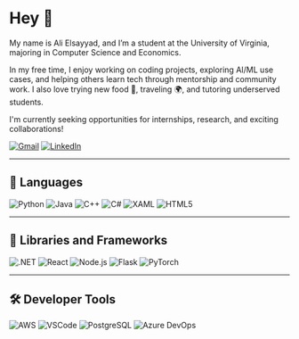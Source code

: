 # Hey 👋

My name is Ali Elsayyad, and I’m a student at the University of Virginia, majoring in Computer Science and Economics.

In my free time, I enjoy working on coding projects, exploring AI/ML use cases, and helping others learn tech through mentorship and community work. I also love trying new food 🍜, traveling 🌍, and tutoring underserved students.

I'm currently seeking opportunities for internships, research, and exciting collaborations!

[![Gmail](https://img.shields.io/badge/-Gmail-D14836?style=flat&logo=gmail&logoColor=white)](https://mail.google.com/mail/u/0/#inbox)
[![LinkedIn](https://img.shields.io/badge/LinkedIn-blue?style=flat&logo=linkedin&logoColor=white)](https://www.linkedin.com/in/ali-elsayyad-423bba276/)

---

## 🔧 Languages

![Python](https://img.shields.io/badge/Python-3670A0?style=flat&logo=python&logoColor=white)
![Java](https://img.shields.io/badge/Java-ED8B00?style=flat&logo=java&logoColor=white)
![C++](https://img.shields.io/badge/C++-00599C?style=flat&logo=c%2B%2B&logoColor=white)
![C#](https://img.shields.io/badge/C%23-239120?style=flat&logo=c-sharp&logoColor=white)
![XAML](https://img.shields.io/badge/XAML-0C54C2?style=flat&logo=windows&logoColor=white)
![HTML5](https://img.shields.io/badge/HTML5-E34F26?style=flat&logo=html5&logoColor=white)

---

## 🧰 Libraries and Frameworks

![.NET](https://img.shields.io/badge/.NET-512BD4?style=flat&logo=dotnet&logoColor=white)
![React](https://img.shields.io/badge/React-20232A?style=flat&logo=react&logoColor=61DAFB)
![Node.js](https://img.shields.io/badge/Node.js-339933?style=flat&logo=nodedotjs&logoColor=white)
![Flask](https://img.shields.io/badge/Flask-000000?style=flat&logo=flask&logoColor=white)
![PyTorch](https://img.shields.io/badge/PyTorch-EE4C2C?style=flat&logo=PyTorch&logoColor=white)


---

## 🛠️ Developer Tools

![AWS](https://img.shields.io/badge/AWS-232F3E?style=flat&logo=amazon-aws&logoColor=white)
![VSCode](https://img.shields.io/badge/VS%20Code-007ACC?style=flat&logo=visual-studio-code&logoColor=white)
![PostgreSQL](https://img.shields.io/badge/PostgreSQL-316192?style=flat&logo=postgresql&logoColor=white)
![Azure DevOps](https://img.shields.io/badge/Azure%20DevOps-0078D4?style=flat&logo=azuredevops&logoColor=white)
